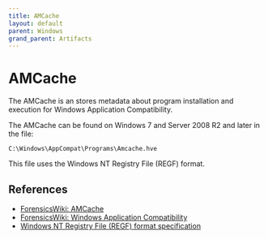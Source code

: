 ```yaml
---
title: AMCache
layout: default
parent: Windows
grand_parent: Artifacts
---
```


# AMCache

The AMCache is an stores metadata about program installation and execution for
Windows Application Compatibility.

The AMCache can be found on Windows 7 and Server 2008 R2 and later in the file:

```
C:\Windows\AppCompat\Programs\Amcache.hve 
```

This file uses the Windows NT Registry File (REGF) format.

## References

* [ForensicsWiki: AMCache](https://forensics.wiki/amcache)
* [ForensicsWiki: Windows Application Compatibility](https://forensics.wiki/windows_application_compatibility)
* [Windows NT Registry File (REGF) format specification](https://github.com/libyal/libregf/blob/main/documentation/Windows%20NT%20Registry%20File%20(REGF)%20format.asciidoc)
